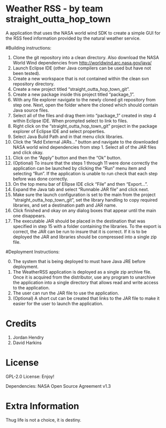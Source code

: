 # Weather RSS - by team straight_outta_hop_town
A application that uses the NASA world wind SDK to create a simple GUI for the RSS feed information provided by the natural weather service.

#Building instructions:
1.	Clone the git repository into a clean directory. Also download the NASA World Wind dependencies from http://worldwind.arc.nasa.gov/java/ 
2.	Launch Eclipse IDE (other Java compilers can be used but have not been tested).
3.	Create a new workspace that is not contained within the clean svn repository directory.
4.	Create a new project titled “straight_outta_hop_town_git”.
5.	Create a new package inside this project titled “package_1”.
6.	With any file explorer navigate to the newly cloned git repository from step one. Next, open the folder where the cloned which should contain Java source files.
7.	Select all of the files and drag them into “package_1” created in step 4 within Eclipse IDE. When prompted select to link to files.
8.	Right click on the “straight_outta_hop_town_git” project in the package explorer of Eclipse IDE and select properties.
9.	Select Java Build Path and in that menu click libraries.
10.	Click the “Add External JARs…” button and navigate to the downloaded NASA world wind dependencies from step 1. Select all of the JAR files and click okay.
11.	Click on the “Apply” button and then the “Ok” button.
12.	(Optional) To insure that the steps 1 through 11 were done correctly the application can be launched by clicking the “Run” menu item and selecting “Run”. If the application is unable to run check that each step before was done correctly.
13.	On the top menu bar of Ellipse IDE click “File” and then “Export…”.
14.	Expand the Java tab and select “Runnable JAR file” and click next.
15.	Make sure the launch configuration is set to the main from the project “straight_outta_hop_town_git”, set the library handling to copy required libraries, and set a destination path and JAR name. 
16.	 Click finished and okay on any dialog boxes that appear until the main one disappears.
17.	 The executable JAR should be placed in the destination that was specified in step 15 with a folder containing the libraries. To the export is correct, the JAR can be run to insure that it is correct. If it is to be deployed the JAR and libraries should be compressed into a single zip file.

#Deployment Instructions:

0.	The system that is being deployed to must have Java JRE before deployment.
1.	The WeatherRSS application is deployed as a single zip archive file. Once it is acquired from the distributor, use any program to unarchive the application into a single directory that allows read and write access to the application.
2.	The user can run the JAR file to use the application.
3.	(Optional) A short cut can be created that links to the JAR file to make it easier for the user to launch the application.

# Credits
1. Jordan Hendry
2. David Harkins

# License
GPL-2.0 License: Enjoy!

Dependencies: NASA Open Source Agreement v1.3

# Extra Information
Thug life is not a choice, it is destiny.
